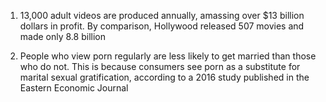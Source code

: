 1. 13,000 adult videos are produced annually, amassing over $13 billion dollars in profit. By comparison, Hollywood released 507 movies and made only 8.8 billion

2. People who view porn regularly are less likely to get married than those who do not. This is because consumers see porn as a substitute for marital sexual gratification, according to a 2016 study published in the Eastern Economic Journal
